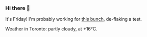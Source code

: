 ### Hi there :wave:

It's Friday! I'm probably working for [this bunch](https://github.com/kohofinancial), de-flaking a test.

Weather in Toronto: partly cloudy, at +16°C.
